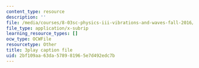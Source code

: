 ```yaml
---
content_type: resource
description: ''
file: /media/courses/8-03sc-physics-iii-vibrations-and-waves-fall-2016/2bf109aa63da578981965e7d492edc7b_SnNmbVH5DAM.vtt
file_type: application/x-subrip
learning_resource_types: []
ocw_type: OCWFile
resourcetype: Other
title: 3play caption file
uid: 2bf109aa-63da-5789-8196-5e7d492edc7b
---
```

